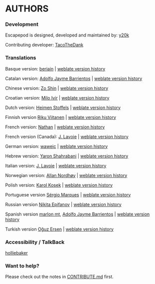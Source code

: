 AUTHORS
=======

### Development
Escapepod is designed, developed and maintained by: [y20k](https://github.com/y20k)

Contributing developer: [TacoTheDank](https://github.com/TacoTheDank)

### Translations

Basque version: [beriain](https://hosted.weblate.org/user/beriain/) | [weblate version history](https://hosted.weblate.org/changes/?lang=eu&project=escapepod)

Catalan version: [Adolfo Jayme Barrientos](https://hosted.weblate.org/user/Fito/) | [weblate version history](https://hosted.weblate.org/changes/?lang=ca&project=escapepod)

Chinese version: [Zo Shin](https://github.com/zo-shin) | [weblate version history](https://hosted.weblate.org/changes/?lang=zh_Hans&project=escapepod)

Croatian version: [Milo Ivir](https://hosted.weblate.org/user/milotype/) | [weblate version history](https://hosted.weblate.org/changes/?lang=hr&project=escapepod)

Dutch version: [Heimen Stoffels](https://hosted.weblate.org/user/vistaus/) | [weblate version history](https://hosted.weblate.org/changes/?lang=nl&project=escapepod)

Finnish version [Riku Viitanen](https://hosted.weblate.org/user/RiksuRaksu/) | [weblate version history](https://hosted.weblate.org/changes/?lang=fi&project=escapepod)

French version: [Nathan](https://hosted.weblate.org/user/NathanBnm/) | [weblate version history](https://hosted.weblate.org/changes/?lang=fr&project=escapepod)

French version (Canada): [J. Lavoie](https://hosted.weblate.org/user/Edanas/) | [weblate version history](https://hosted.weblate.org/changes/?lang=fr_CA&project=escapepod)

German version: [waweic](https://hosted.weblate.org/user/waweic/) | [weblate version history](https://hosted.weblate.org/changes/?lang=de&project=escapepod)

Hebrew version: [Yaron Shahrabani](https://hosted.weblate.org/user/Yaron/) | [weblate version history](https://hosted.weblate.org/changes/?lang=he&project=escapepod)

Italian version: [J. Lavoie](https://hosted.weblate.org/user/Edanas/) | [weblate version history](https://hosted.weblate.org/changes/?lang=it&project=escapepod)

Norwegian version: [Allan Nordhøy](https://hosted.weblate.org/user/kingu/) | [weblate version history](https://hosted.weblate.org/changes/?lang=nb_NO&project=escapepod)

Polish version: [Karol Kosek](https://hosted.weblate.org/user/krkk/) | [weblate version history](https://hosted.weblate.org/changes/?lang=pl&project=escapepod)

Portuguese version [Sérgio Marques](https://hosted.weblate.org/user/S%C3%A9rgioMarques/) | [weblate version history](https://hosted.weblate.org/changes/?lang=pt&project=escapepod)

Russian version [Nikita Epifanov](https://hosted.weblate.org/user/Nikets/) | [weblate version history](https://hosted.weblate.org/changes/?lang=pt&project=escapepod)

Spanish version [marlon mt](https://hosted.weblate.org/user/marmonto/), [Adolfo Jayme Barrientos](https://hosted.weblate.org/user/Fito/) | [weblate version history](https://hosted.weblate.org/changes/?lang=es&project=escapepod)

Turkish version [Oğuz Ersen](https://hosted.weblate.org/user/ersen/) | [weblate version history](https://hosted.weblate.org/changes/?lang=tr&project=escapepod)

### Accessibility / TalkBack
[holliebaker](https://github.com/holliebaker)

### Want to help?
Please check out the notes in [CONTRIBUTE.md](https://github.com/y20k/escapepod/blob/master/CONTRIBUTE.md) first.
